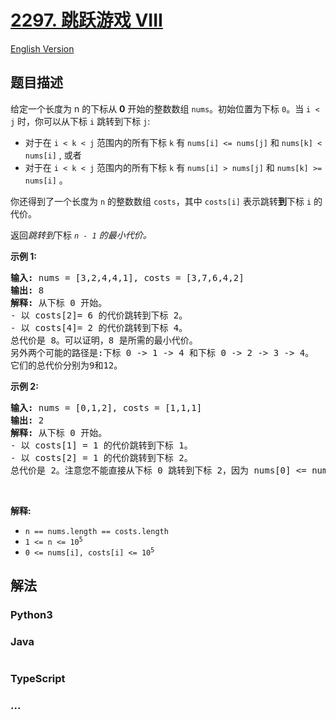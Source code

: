 # [2297. 跳跃游戏 VIII](https://leetcode.cn/problems/jump-game-viii)

[English Version](/solution/2200-2299/2297.Jump%20Game%20VIII/README_EN.md)

## 题目描述

<!-- 这里写题目描述 -->

<p>给定一个长度为 n 的下标从 <strong>0</strong>&nbsp;开始的整数数组 <code>nums</code>。初始位置为下标 <code>0</code>。当 <code>i &lt; j</code> 时，你可以从下标 <code>i</code> 跳转到下标 <code>j</code>:</p>

<ul>
	<li>对于在&nbsp;<code>i &lt; k &lt; j</code>&nbsp;范围内的所有下标 <code>k</code> 有&nbsp;<code>nums[i] &lt;= nums[j]</code> 和&nbsp;<code>nums[k] &lt; nums[i]</code> , 或者</li>
	<li>对于在&nbsp;<code>i &lt; k &lt; j</code>&nbsp;范围内的所有下标 <code>k</code>&nbsp;有&nbsp;<code>nums[i] &gt; nums[j]</code> 和&nbsp;<code>nums[k] &gt;= nums[i]</code>&nbsp;。</li>
</ul>

<p>你还得到了一个长度为 <code>n</code> 的整数数组 <code>costs</code>，其中 <code>costs[i]</code> 表示跳转<strong>到</strong>下标 <code>i</code> 的代价。</p>

<p>返回<em>跳转到</em>下标 <em><code>n - 1</code> 的最小代价。</em></p>

<p><strong>示例 1:</strong></p>

<pre>
<strong>输入:</strong> nums = [3,2,4,4,1], costs = [3,7,6,4,2]
<strong>输出:</strong> 8
<strong>解释:</strong> 从下标 0 开始。
- 以 costs[2]= 6 的代价跳转到下标 2。
- 以 costs[4]= 2 的代价跳转到下标 4。
总代价是 8。可以证明，8 是所需的最小代价。
另外两个可能的路径是:下标 0 -&gt; 1 -&gt; 4 和下标 0 -&gt; 2 -&gt; 3 -&gt; 4。
它们的总代价分别为9和12。
</pre>

<p><strong>示例&nbsp;2:</strong></p>

<pre>
<strong>输入:</strong> nums = [0,1,2], costs = [1,1,1]
<strong>输出:</strong> 2
<strong>解释:</strong> 从下标 0 开始。
- 以 costs[1] = 1 的代价跳转到下标 1。
- 以 costs[2] = 1 的代价跳转到下标 2。
总代价是 2。注意您不能直接从下标 0 跳转到下标 2，因为 nums[0] &lt;= nums[1]。
</pre>

<p>&nbsp;</p>

<p><strong>解释:</strong></p>

<ul>
	<li><code>n == nums.length == costs.length</code></li>
	<li><code>1 &lt;= n &lt;= 10<sup>5</sup></code></li>
	<li><code>0 &lt;= nums[i], costs[i] &lt;= 10<sup>5</sup></code></li>
</ul>

## 解法

<!-- 这里可写通用的实现逻辑 -->

<!-- tabs:start -->

### **Python3**

<!-- 这里可写当前语言的特殊实现逻辑 -->



### **Java**

<!-- 这里可写当前语言的特殊实现逻辑 -->

```java

```

### **TypeScript**



### **...**

```

```


